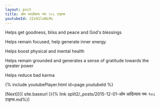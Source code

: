 ```yaml
---
layout: post
title: ओम व्याधीशाय नमः १०८ टाइम्स
youtubeId: JZx91leNLMs
---
```

 
 
Helps get goodness, bliss and peace and God's blessings
 
Helps remain focused, help generate inner energy 
 
Helps boost physical and mental health 
 
Helps remain grounded and generates a sense of gratitude towards the greater power 
 
Helps reduce bad karma
 
 
 
 


{% include youtubePlayer.html id=page.youtubeId %}
 
[Next]({{ site.baseurl }}{% link  split2/_posts/2015-12-01-ओम आदित्याय नमः १०८ टाइम्स.md%})
 
